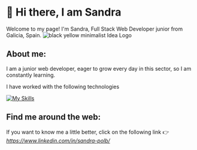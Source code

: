 # :wave: Hi there, I am Sandra
Welcome to my page!
I'm Sandra, Full Stack Web Developer junior from Galicia, Spain.
![black yellow minimalist Idea Logo](https://github.com/Snnip/Snnip/assets/131202034/65f10de8-9575-453a-a493-c75c36eff3d7)

## About me:
I am a junior web developer, eager to grow every day in this sector, so I am constantly learning.
 
I have worked with the following technologies

[![My Skills](https://skillicons.dev/icons?i=html,css,js,react,materialui,mysql,nodejs,github,gitlab)](https://skillicons.dev)
  
## Find me around the web:                                    
If you want to know me a little better, click on the following link :point_right: _https://www.linkedin.com/in/sandra-polb/_



